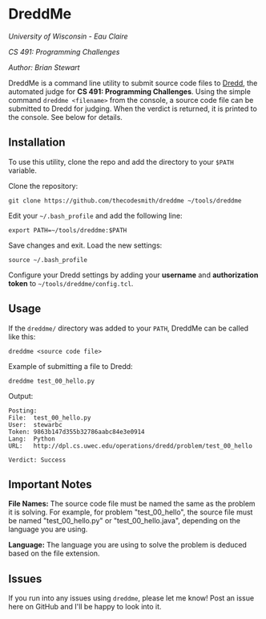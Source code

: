 DreddMe
=======

_University of Wisconsin - Eau Claire_

_CS 491: Programming Challenges_

_Author: Brian Stewart_

DreddMe is a command line utility to submit source code files to
[Dredd](http://dpl.cs.uwec.edu/operations/dredd/), the automated judge for
**CS 491: Programming Challenges**. Using the simple command
`dreddme <filename>` from the console, a source code file can be submitted to
Dredd for judging. When the verdict is returned, it is printed to the console.
See below for details.

Installation
------------

To use this utility, clone the repo and add the directory to your `$PATH`
variable.

Clone the repository:

    git clone https://github.com/thecodesmith/dreddme ~/tools/dreddme

Edit your `~/.bash_profile` and add the following line:

    export PATH=~/tools/dreddme:$PATH

Save changes and exit. Load the new settings:

    source ~/.bash_profile

Configure your Dredd settings by adding your **username** and
**authorization token** to `~/tools/dreddme/config.tcl`.

Usage
-----

If the `dreddme/` directory was added to your `PATH`, DreddMe can be called
like this:

    dreddme <source code file>

Example of submitting a file to Dredd:

    dreddme test_00_hello.py

Output:

    Posting:
    File:  test_00_hello.py
    User:  stewarbc
    Token: 9863b147d355b32786aabc84e3e0914
    Lang:  Python
    URL:   http://dpl.cs.uwec.edu/operations/dredd/problem/test_00_hello

    Verdict: Success

Important Notes
---------------

**File Names:** The source code file must be named the same as the problem it
is solving. For example, for problem "test_00_hello", the source file must be
named "test_00_hello.py" or "test_00_hello.java", depending on the language you
are using.

**Language:** The language you are using to solve the problem is deduced based
on the file extension.

Issues
------

If you run into any issues using `dreddme`, please let me know! Post an issue
here on GitHub and I'll be happy to look into it.
